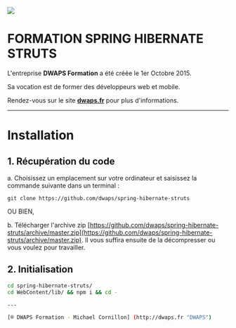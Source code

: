 ![](https://www.dwaps.fr/img/logo-300.png)

# FORMATION SPRING HIBERNATE STRUTS

L'entreprise **DWAPS Formation** a été créée le 1er Octobre 2015.

Sa vocation est de former des développeurs web et mobile.

Rendez-vous sur le site **[dwaps.fr](http://dwaps.fr "DWAPS")** pour plus d'informations.

---

# Installation

## 1. Récupération du code

  a. Choisissez un emplacement sur votre ordinateur et saisissez la commande suivante dans un terminal :
    
    git clone https://github.com/dwaps/spring-hibernate-struts

OU BIEN,

  b. Télécharger l'archive zip [https://github.com/dwaps/spring-hibernate-struts/archive/master.zip](https://github.com/dwaps/spring-hibernate-struts/archive/master.zip). Il vous suffira ensuite de la décompresser ou vous voulez pour travailler.

## 2. Initialisation

  ```bash
  cd spring-hibernate-struts/
  cd WebContent/lib/ && npm i && cd -

---

[® DWAPS Formation - Michael Cornillon] (http://dwaps.fr "DWAPS")
